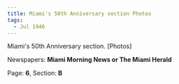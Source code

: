 ```yaml
---  
title: Miami's 50th Anniversary section Photos  
tags:  
  - Jul 1946  
---  
```

  
Miami's 50th Anniversary section. [Photos]  
  
Newspapers: **Miami Morning News or The Miami Herald**  
  
Page: **6**, Section: **B** 
